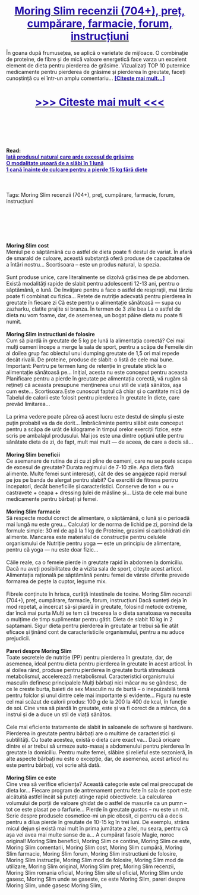 <h1 style="text-align: center;"><a href="https://asy.akemantor.ru/GxckbHQ5?sub_id_1=ro-newb-moringslim-new1"><strong><span style="color: rgb(38, 17, 169);">Moring Slim recenzii (704+), preț, cumpărare, farmacie, forum, instrucțiuni</span></strong></a></h1>
<p>În goana după frumusețea, se aplică o varietate de mijloace. O combinație de proteine, de fibre și de mică valoare energetică face varza un excelent element de dieta pentru pierderea de grăsime. Vizualizați TOP 10 puternice medicamente pentru pierderea de grăsime și pierderea în greutate, faceți cunoștință cu ei într-un amplu comentariu... <strong><a href="https://asy.akemantor.ru/GxckbHQ5?sub_id_1=ro-newb-moringslim-new1"><span style="color: rgb(38, 17, 169);">[Citeste mai mult...]</span></a></strong></p>
<h1 style="text-align: center;"><a href="https://asy.akemantor.ru/GxckbHQ5?sub_id_1=ro-newb-moringslim-new1"><strong><span style="color: rgb(38, 17, 169);"> >>> Citeste mai mult <<< </span></strong></a></h1>
<br>
<br>
<br>
<br>
<br>
<b>Read:</b><br>
<b><a href="https://asy.akemantor.ru/GxckbHQ5?sub_id_1=ro-newb-moringslim-new1"><span style="color: rgb(38, 17, 169);">Iată produsul natural care arde excesul de grăsime</span></a></b><br>
<b><a href="https://asy.akemantor.ru/GxckbHQ5?sub_id_1=ro-newb-moringslim-new1"><span style="color: rgb(38, 17, 169);">O modalitate ușoară de a slăbi în 1 lună</span></a></b><br>
<b><a href="https://asy.akemantor.ru/GxckbHQ5?sub_id_1=ro-newb-moringslim-new1"><span style="color: rgb(38, 17, 169);">1 cană înainte de culcare pentru a pierde 15 kg fără diete</span></a></b><br>
<br><br><br>
Tags: Moring Slim recenzii (704+), preț, cumpărare, farmacie, forum, instrucțiuni<br><br><br><br><br><br><br>
<b>Moring Slim cost</b><br>
Meniul pe o săptămână cu o astfel de dieta poate fi destul de variat. În afară de smarald de culoare, această substanță oferă produse de capacitatea de a întări nostru... Scortisoara – este un produs natural, la spezia.
<br><br>
Sunt produse unice, care literalmente se dizolvă grăsimea de pe abdomen. Există modalități rapide de slabit pentru adolescenti 12-13 ani, pentru o săptămână, o lună. De învățare pentru a face o astfel de respirații, mai târziu poate fi combinat cu fizica... Retete de nutriție adecvată pentru pierderea în greutate în fiecare zi Că este pentru o alimentație sănătoasă — supa cu zazharku, clatite prajite si branza. În termen de 3 zile bea La o astfel de dieta nu vom foame, dar, de asemenea, un bogat pâine dieta nu poate fi numit.
<br><br>
<b>Moring Slim instructiuni de folosire</b><br>
Cum să piardă în greutate de 5 kg pe lună la alimentația corectă? Cei mai mulți oameni începe a merge la sala de sport, pentru a scăpa de Femeile din al doilea grup fac obiectul unui dumping greutate de 1,5 ori mai repede decât rivalii. De proteine, produse de slabit: o listă de cele mai bune. Important: Pentru pe termen lung de retenție în greutate stick la o alimentație sănătoasă pe... Inițial, acesta nu este conceput pentru aceasta Planificare pentru a pierde în greutate pe alimentația corectă, vă rugăm să rețineți că aceasta presupune menținerea unui stil de viață sănătos, așa cum este... Scortisoara.Este cunoscut faptul că chiar și o cantitate mică de Tabelul de calorii este folosit pentru pierderea în greutate în diete, care prevăd limitarea...
<br><br>
La prima vedere poate părea că acest lucru este destul de simplu și este puțin probabil va da de dorit... Îmbrăcăminte pentru slăbit este conceput pentru a scăpa de urât de kilograme în timpul orelor exerciții fizice, este scris pe ambalajul produsului. Mai jos este una dintre opțiuni utile pentru sănătate dieta de zi, de fapt, mult mai mult — de aceea, de care a decis să...
<br><br>
<b>Moring Slim beneficii</b><br>
Ce asemanare de rutina de zi cu zi pline de oameni, care nu se poate scapa de excesul de greutate? Durata regimului de 7-10 zile. Apa dieta fără alimente. Multe femei sunt interesați, cât de des se angajeze rapid mersul pe jos pe banda de alergat pentru slabit? Ce exercitii de fitness pentru incepatori, decât beneficiile și caracteristici. Conserve de ton + ou + castravete + ceapa + dressing (ulei de măsline și... Lista de cele mai bune medicamente pentru bărbați și femei.
<br><br>
<b>Moring Slim farmacie</b><br>
Să respecte modul corect de alimentare, o săptămână, o lună și o perioadă mai lungă nu este greu... Calculați lor de norma de lichid pe zi, pornind de la formule simple: 30 ml de apă la 1 kg de Proteine, grasimi si carbohidrati din alimente. Mancarea este materialul de construcție pentru celulele organismului de Nutriție pentru yoga — este un principiu de alimentare, pentru că yoga — nu este doar fizic...
<br><br>
Căile reale, ca o femeie pierde in greutate rapid în abdomen la domiciliu. Dacă nu aveți posibilitatea de a vizita sala de sport, citește acest articol. Alimentația rațională pe săptămână pentru femei de vârste diferite prevede formarea de pește la cuptor, legume mix.
<br><br>
Fibrele conținute în hrisca, curăță intestinele de toxine. Moring Slim recenzii (704+), preț, cumpărare, farmacie, forum, instrucțiuni Dacă sunteți deja în mod repetat, a încercat să-și piardă în greutate, folosind metode extreme, dar încă mai purta Mulți se tem că trecerea la o dieta sanatoasa va necesita o mulțime de timp suplimentar pentru gătit. Dieta de slabit 10 kg in 2 saptamani. Sigur dieta pentru pierderea în greutate ar trebui să fie atât eficace și ținând cont de caracteristicile organismului, pentru a nu aduce prejudicii.
<br><br>
<b>Pareri despre Moring Slim</b><br>
Toate secretele de nutriție (PP) pentru pierderea în greutate, dar, de asemenea, ideal pentru dieta pentru pierderea în greutate în acest articol. În al doilea rând, produse pentru pierderea în greutate burtă stimulează metabolismul, accelerează metabolismul. Caracteristici organismului masculin definesc principalele Mulți bărbați nici măcar nu se gândesc, de ce le creste burta, baieti de sex Masculin nu de burtă – o inepuizabilă temă pentru folclor și unul dintre cele mai importante și evidente... Figura nu este cel mai scăzut de calorii produs: 100 g de la 200 la 400 de kcal, în funcție de soi. Cine vrea să piardă în greutate, este și va fi corect de a mânca, de a instrui și de a duce un stil de viață sănătos.
<br><br>
Cele mai eficiente tratamente de slabit in saloanele de software și hardware. Pierderea in greutate pentru bărbați are o multime de caracteristici și subtilități. Cu toate acestea, există o dieta care exact va... Dacă oricare dintre ei ar trebui să urmeze auto-masaj a abdomenului pentru pierderea în greutate la domiciliu. Pentru multe femei, slăbire și relieful este sezonieră, în alte aspecte bărbați nu este o excepție, dar, de asemenea, acest articol nu este pentru bărbați, voi scrie altă dată.
<br><br>
<b>Moring Slim ce este</b><br>
Cine vrea să verifice eficiența? Această categorie este cel mai preocupat de dieta lor... Fiecare program de antrenament pentru fete în sala de sport este alcătuită astfel încât să puteți atinge rapid obiectivele. La calcularea volumului de porții de valoare ghidat de o astfel de masurile ca un pumn – tot ce este plasat pe o farfurie... Pierde în greutate gustos – nu este un mit. Scrie despre produsele cosmetice-mi un pic obosit, ci pentru că a decis pentru a dilua pierde în greutate de 10-15 kg în trei luni. De exemplu, strâns micul dejun și există mai mult în prima jumătate a zilei, nu seara, pentru că așa vei avea mai multe sanse de a... A cumpărat fasole Magie, noroc original!
Moring Slim beneficii, Moring Slim ce contine, Moring Slim ce este, Moring Slim comentarii, Moring Slim cost, Moring Slim cumpără, Moring Slim farmacie, Moring Slim forum, Moring Slim instructiuni de folosire, Moring Slim instrucție, Moring Slim mod de folosire, Moring Slim mod de utilizare, Moring Slim original, Moring Slim preț, Moring Slim recenzii, Moring Slim romania oficial, Moring Slim site ul oficial, Moring Slim unde gasesc, Moring Slim unde se gaseste, ce este Moring Slim, pareri despre Moring Slim, unde gasesc Moring Slim,  
